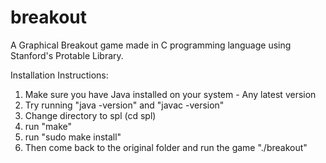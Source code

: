 # breakout

A Graphical Breakout game made in C programming language using Stanford's Protable Library.

Installation Instructions: 

1. Make sure you have Java installed on your system - Any latest version
2. Try running "java -version" and "javac -version"
3. Change directory to spl (cd spl)
4. run "make"
5. run "sudo make install"
6. Then come back to the original folder and run the game "./breakout"
